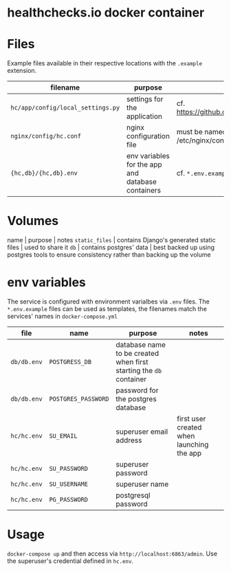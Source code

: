 # healthchecks.io docker container

# Files

Example files available in their respective locations with the `.example` extension.

filename | purpose | notes
---|---|---
`hc/app/config/local_settings.py` | settings for the application | cf. https://github.com/healthchecks/healthchecks#configuration
`nginx/config/hc.conf` | nginx configuration file | must be named `hc.conf`, will be mounted at /etc/nginx/conf.d/ in the nginx container
`{hc,db}/{hc,db}.env` | env variables for the app and database containers | cf. `*.env.example`

# Volumes

name | purpose | notes
`static_files` | contains Django's generated static files | used to share it 
`db` | contains postgres' data | best backed up using postgres tools to ensure consistency rather than backing up the volume

# env variables

The service is configured with environment varialbes via `.env` files. The `*.env.example` files can be used as templates, the filenames match the services' names in `docker-compose.yml`

file | name | purpose | notes
---|---|---|---
`db/db.env` | `POSTGRESS_DB` | database name to be created when first starting the `db` container
`db/db.env` | `POSTGRES_PASSWORD` | password for the postgres database
`hc/hc.env` | `SU_EMAIL` | superuser email address | first user created when launching the app
`hc/hc.env` | `SU_PASSWORD` | superuser password
`hc/hc.env` | `SU_USERNAME` | superuser name
`hc/hc.env` | `PG_PASSWORD` | postgresql password


# Usage

`docker-compose up` and then access via `http://localhost:6863/admin`. Use the superuser's credential defined in `hc.env`.
